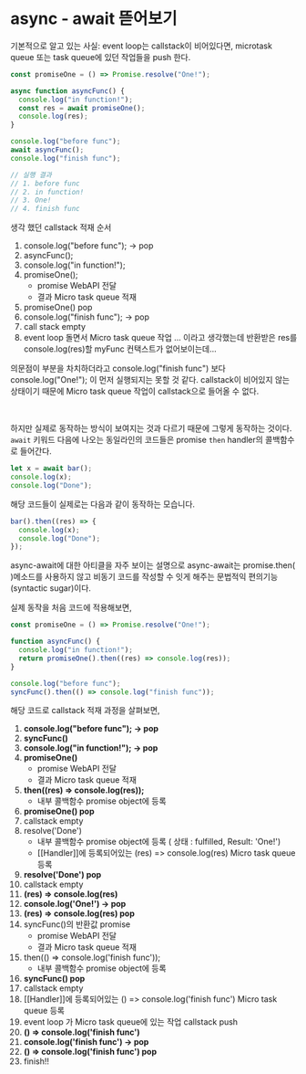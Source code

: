 # async - await 뜯어보기

기본적으로 알고 있는 사실: event loop는 callstack이 비어있다면, microtask queue 또는 task queue에 있던 작업들을 push 한다.

```js
const promiseOne = () => Promise.resolve("One!");

async function asyncFunc() {
  console.log("in function!");
  const res = await promiseOne();
  console.log(res);
}

console.log("before func");
await asyncFunc();
console.log("finish func");

// 실행 결과
// 1. before func
// 2. in function!
// 3. One!
// 4. finish func
```

생각 했던 callstack 적재 순서

1. console.log("before func"); -> pop
2. asyncFunc();
3. console.log("in function!");
4. promiseOne();
   - promise WebAPI 전달
   - 결과 Micro task queue 적재
5. promiseOne() pop
6. console.log("finish func"); -> pop
7. call stack empty
8. event loop 돌면서 Micro task queue 작업 ... 이라고 생각했는데 반환받은 res를 console.log(res)할 myFunc 컨택스트가 없어보이는데...

의문점이 부분을 차치하더라고 console.log("finish func") 보다 console.log("One!"); 이 먼저 실행되지는 못할 것 같다. callstack이 비어있지 않는 상태이기 때문에 Micro task queue 작업이 callstack으로 들어올 수 없다.

<br/>

하지만 실제로 동작하는 방식이 보여지는 것과 다르기 때문에 그렇게 동작하는 것이다.  
`await` 키워드 다음에 나오는 동일라인의 코드들은 promise `then` handler의 콜백함수로 들어간다.

```js
let x = await bar();
console.log(x);
console.log("Done");
```

해당 코드들이 실제로는 다음과 같이 동작하는 모습니다.

```js
bar().then((res) => {
  console.log(x);
  console.log("Done");
});
```

async-await에 대한 아티클을 자주 보이는 설명으로 async-await는 promise.then( )메소드를 사용하지 않고 비동기 코드를 작성할 수 잇게 해주는 문법적익 편의기능(syntactic sugar)이다.

실제 동작을 처음 코드에 적용해보면,

```js
const promiseOne = () => Promise.resolve("One!");

function asyncFunc() {
  console.log("in function!");
  return promiseOne().then((res) => console.log(res));
}

console.log("before func");
syncFunc().then(() => console.log("finish func"));
```

해당 코드로 callstack 적재 과정을 살펴보면,

1. **console.log("before func"); -> pop**
2. **syncFunc()**
3. **console.log("in function!"); -> pop**
4. **promiseOne()**
   - promise WebAPI 전달
   - 결과 Micro task queue 적재
5. **then((res) => console.log(res));**
   - 내부 콜백함수 promise object에 등록
6. **promiseOne() pop**
7. callstack empty
8. resolve('Done')
   - 내부 콜백함수 promise object에 등록 ( 상태 : fulfilled, Result: 'One!')
   - [[Handler]]에 등록되어있는 (res) => console.log(res) Micro task queue 등록
9. **resolve('Done') pop**
10. callstack empty
11. **(res) => console.log(res)**
12. **console.log('One!') -> pop**
13. **(res) => console.log(res) pop**
14. syncFunc()의 반환값 promise
    - promise WebAPI 전달
    - 결과 Micro task queue 적재
15. then(() => console.log('finish func'));
    - 내부 콜백함수 promise object에 등록
16. **syncFunc() pop**
17. callstack empty
18. [[Handler]]에 등록되어있는 () => console.log('finish func') Micro task queue 등록
19. event loop 가 Micro task queue에 있는 작업 callstack push
20. **() => console.log('finish func')**
21. **console.log('finish func') -> pop**
22. **() => console.log('finish func') pop**
23. finish!!
